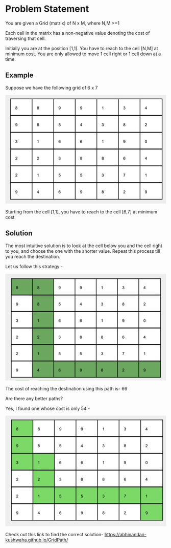 # Problem Statement

You are given a Grid (matrix) of N x M, where N,M >=1

Each cell in the matrix has a non-negative value denoting the cost of traversing that cell.

Initially you are at the position [1,1]. You have to reach to the cell [N,M] at minimum cost. You are only allowed to move 1 cell right or 1 cell down at a time.

## Example

Suppose we have the following grid of 6 x 7

![loading](/grid1.png)

Starting from the cell [1,1], you have to reach to the cell [6,7] at minimum cost.

## Solution

The most intuitive solution is to look at the cell below you and the cell right to you, and choose the one with the shorter value. Repeat this process till you reach the destination.

Let us follow this strategy -

![loading](/grid4.png)

The cost of reaching the destination using this path is- 66

Are there any better paths? 

Yes, I found one whose cost is only 54 -

![loading](/grid2.png)

Check out this link to find the correct solution- https://abhinandan-kushwaha.github.io/GridPath/
